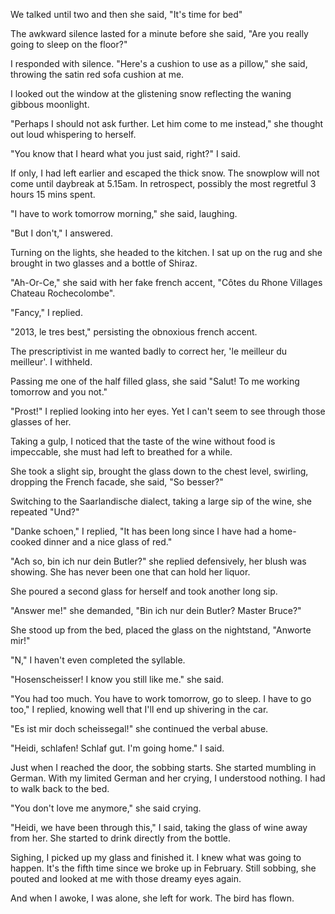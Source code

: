 We talked until two and then she said, "It's time for bed"

The awkward silence lasted for a minute before she said, "Are you really going to sleep on the floor?"

I responded with silence. "Here's a cushion to use as a pillow," she said, throwing the satin red sofa cushion at me.

I looked out the window at the glistening snow reflecting the waning gibbous moonlight.

"Perhaps I should not ask further. Let him come to me instead," she thought out loud whispering to herself.

"You know that I heard what you just said, right?" I said.

If only, I had left earlier and escaped the thick snow. The snowplow will not come until daybreak at 5.15am. In retrospect, possibly the most regretful 3 hours 15 mins spent.

"I have to work tomorrow morning," she said, laughing.

"But I don't," I answered.

Turning on the lights, she headed to the kitchen. I sat up on the rug and she brought in two glasses and a bottle of Shiraz.

"Ah-Or-Ce," she said with her fake french accent, "Côtes du Rhone Villages Chateau Rochecolombe".

"Fancy," I replied.

"2013, le tres best," persisting the obnoxious french accent.

The prescriptivist in me wanted badly to correct her, 'le meilleur du meilleur'. I withheld.

Passing me one of the half filled glass, she said "Salut! To me working tomorrow and you not."

"Prost!" I replied looking into her eyes. Yet I can't seem to see through those glasses of her.

Taking a gulp, I noticed that the taste of the wine without food is impeccable, she must had left to breathed for a while.

She took a slight sip, brought the glass down to the chest level, swirling, dropping the French facade, she said, "So besser?"

Switching to the Saarlandische dialect, taking a large sip of the wine, she repeated "Und?"

"Danke schoen," I replied, "It has been long since I have had a home-cooked dinner and a nice glass of red."

"Ach so, bin ich nur dein Butler?" she replied defensively, her blush was showing. She has never been one that can hold her liquor.

She poured a second glass for herself and took another long sip.

"Answer me!" she demanded, "Bin ich nur dein Butler? Master Bruce?"

She stood up from the bed, placed the glass on the nightstand, "Anworte mir!"

"N," I haven't even completed the syllable.

"Hosenscheisser! I know you still like me." she said.

"You had too much. You have to work tomorrow, go to sleep. I have to go too," I replied, knowing well that I'll end up shivering in the car.

"Es ist mir doch scheissegal!" she continued the verbal abuse.

"Heidi, schlafen! Schlaf gut. I'm going home." I said.

Just when I reached the door, the sobbing starts. She started mumbling in German. With my limited German and her crying, I understood nothing. I had to walk back to the bed.

"You don't love me anymore," she said crying.

"Heidi, we have been through this," I said, taking the glass of wine away from her. She started to drink directly from the bottle.

Sighing, I picked up my glass and finished it. I knew what was going to happen. It's the fifth time since we broke up in February. Still sobbing, she pouted and looked at me with those dreamy eyes again.

And when I awoke, I was alone, she left for work. The bird has flown.
